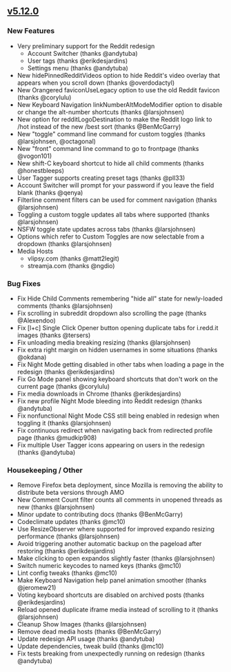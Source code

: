 ## [v5.12.0](https://github.com/honestbleeps/Reddit-Enhancement-Suite/releases/v5.12.0)

### New Features

- Very preliminary support for the Reddit redesign
	- Account Switcher (thanks @andytuba)
	- User tags (thanks @erikdesjardins)
	- Settings menu (thanks @andytuba)
- New hidePinnedRedditVideos option to hide Reddit's video overlay that appears when you scroll down (thanks @overdodactyl)
- New Orangered faviconUseLegacy option to use the old Reddit favicon (thanks @corylulu)
- New Keyboard Navigation linkNumberAltModeModifier option to disable or change the alt-number shortcuts (thanks @larsjohnsen)
- New option for redditLogoDestination to make the Reddit logo link to /hot instead of the new /best sort (thanks @BenMcGarry)
- New "toggle" command line command for custom toggles (thanks @larsjohnsen, @octagonal)
- New "front" command line command to go to frontpage (thanks @vogon101)
- New shift-C keyboard shortcut to hide all child comments (thanks @honestbleeps)
- User Tagger supports creating preset tags (thanks @pll33)
- Account Switcher will prompt for your password if you leave the field blank (thanks @qenya)
- Filterline comment filters can be used for comment navigation (thanks @larsjohnsen)
- Toggling a custom toggle updates all tabs where supported (thanks @larsjohnsen)
- NSFW toggle state updates across tabs (thanks @larsjohnsen)
- Options which refer to Custom Toggles are now selectable from a dropdown (thanks @larsjohnsen)
- Media Hosts
	- vlipsy.com (thanks @matt2legit)
	- streamja.com (thanks @ngdio)

### Bug Fixes

- Fix Hide Child Comments remembering "hide all" state for newly-loaded comments (thanks @larsjohnsen)
- Fix scrolling in subreddit dropdown also scrolling the page (thanks @Alexendoo)
- Fix [l+c] Single Click Opener button opening duplicate tabs for i.redd.it images (thanks @tersers)
- Fix unloading media breaking resizing (thanks @larsjohnsen)
- Fix extra right margin on hidden usernames in some situations (thanks @okdana)
- Fix Night Mode getting disabled in other tabs when loading a page in the redesign (thanks @erikdesjardins)
- Fix Go Mode panel showing keyboard shortcuts that don't work on the current page (thanks @corylulu)
- Fix media downloads in Chrome (thanks @erikdesjardins)
- Fix new profile Night Mode bleeding into Reddit redesign (thanks @andytuba)
- Fix nonfunctional Night Mode CSS still being enabled in redesign when toggling it (thanks @larsjohnsen)
- Fix continuous redirect when navigating back from redirected profile page (thanks @mudkip908)
- Fix multiple User Tagger icons appearing on users in the redesign (thanks @andytuba)

### Housekeeping / Other

- Remove Firefox beta deployment, since Mozilla is removing the ability to distribute beta versions through AMO
- New Comment Count filter counts all comments in unopened threads as new (thanks @larsjohnsen)
- Minor update to contributing docs (thanks @BenMcGarry)
- Codeclimate updates (thanks @mc10)
- Use ResizeObserver where supported for improved expando resizing performance (thanks @larsjohnsen)
- Avoid triggering another automatic backup on the pageload after restoring (thanks @erikdesjardins)
- Make clicking to open expandos slightly faster (thanks @larsjohnsen)
- Switch numeric keycodes to named keys (thanks @mc10)
- Lint config tweaks (thanks @mc10)
- Make Keyboard Navigation help panel animation smoother (thanks @jeromew21)
- Voting keyboard shortcuts are disabled on archived posts (thanks @erikdesjardins)
- Reload opened duplicate iframe media instead of scrolling to it (thanks @larsjohnsen)
- Cleanup Show Images (thanks @larsjohnsen)
- Remove dead media hosts (thanks @BenMcGarry)
- Update redesign API usage (thanks @andytuba)
- Update dependencies, tweak build (thanks @mc10)
- Fix tests breaking from unexpectedly running on redesign (thanks @andytuba)
